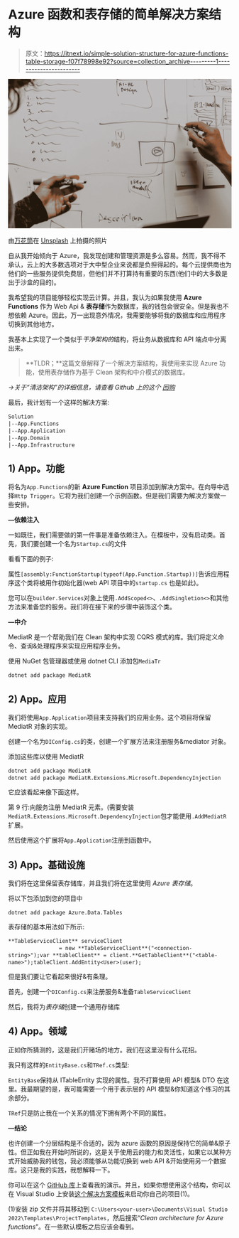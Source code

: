 # Azure 函数和表存储的简单解决方案结构

> 原文：<https://itnext.io/simple-solution-structure-for-azure-functions-table-storage-f07f78998e92?source=collection_archive---------1----------------------->

![](img/09ebe4e72fbba7b13e7bf65b050411e5.png)

由[万花筒](https://unsplash.com/@kaleidico?utm_source=medium&utm_medium=referral)在 [Unsplash](https://unsplash.com?utm_source=medium&utm_medium=referral) 上拍摄的照片

自从我开始倾向于 Azure，我发现创建和管理资源是多么容易。然而，我不得不承认，云上的大多数选项对于大中型企业来说都是负担得起的。每个云提供商也为他们的一些服务提供免费层，但他们并不打算持有重要的东西(他们中的大多数是出于沙盒的目的)。

我希望我的项目能够轻松实现云计算。并且，我认为如果我使用 **Azure Functions** 作为 Web Api & **表存储**作为数据库，我的钱包会很安全。但是我也不想依赖 Azure。因此，万一出现意外情况，我需要能够将我的数据库和应用程序切换到其他地方。

我基本上实现了一个类似于*干净架构的*结构，将业务从数据库和 API 端点中分离出来。

> **TLDR；**这篇文章解释了一个解决方案结构，我使用来实现 Azure 功能，使用表存储作为基于 Clean 架构和中介模式的数据库。

*→关于“清洁架构”的详细信息，请查看 Github 上的这个* [*回购*](https://github.com/jasontaylordev/CleanArchitecture)

最后，我计划有一个这样的解决方案:

```
Solution
|--App.Functions
|--App.Application
|--App.Domain
|--App.Infrastructure
```

## 1) App。功能

将名为`App.Functions`的新 **Azure Function** 项目添加到解决方案中。在向导中选择`Http Trigger`。它将为我们创建一个示例函数。但是我们需要为解决方案做一些安排。

**—依赖注入**

一如既往，我们需要做的第一件事是准备依赖注入。在模板中，没有启动类。首先，我们要创建一个名为`Startup.cs`的文件

看看下面的例子:

属性`[assembly:FunctionStartup(typeof(App.Function.Startup))]`告诉应用程序这个类将被用作初始化器(web API 项目中的`startup.cs` 也是如此)。

您可以在`builder.Services`对象上使用`.AddScoped<>`、`.AddSingletion<>`和其他方法来准备您的服务。我们将在接下来的步骤中装饰这个类。

**—中介**

MediatR 是一个帮助我们在 Clean 架构中实现 CQRS 模式的库。我们将定义命令、查询&处理程序来实现应用程序业务。

使用 NuGet 包管理器或使用 dotnet CLI 添加包`MediaTr`

```
dotnet add package MediatR
```

## 2) App。应用

我们将使用`App.Application`项目来支持我们的应用业务。这个项目将保留 MediatR 对象的实现。

创建一个名为`DIConfig.cs`的类，创建一个扩展方法来注册服务&mediator 对象。

添加这些库以使用 MediatR

```
dotnet add package MediatR
dotnet add package MediatR.Extensions.Microsoft.DependencyInjection
```

它应该看起来像下面这样。

第 9 行:向服务注册 MediatR 元素。(需要安装`MediatR.Extensions.Microsoft.DependencyInjection`包才能使用`.AddMediatR`扩展。

然后使用这个扩展将`App.Application`注册到函数中。

## 3) App。基础设施

我们将在这里保留表存储库，并且我们将在这里使用 *Azure 表存储*。

将以下包添加到您的项目中

```
dotnet add package Azure.Data.Tables
```

表存储的基本用法如下所示:

```
**TableServiceClient** serviceClient 
                = new **TableServiceClient**("<connection-string>");var **tableClient** = client.**GetTableClient**("<table-name>");tableClient.AddEntity<User>(user);
```

但是我们要让它看起来很好&有条理。

首先，创建一个`DIConfig.cs`来注册服务&准备`TableServiceClient`

然后，我将为*表存储*创建一个通用存储库

## 4) App。领域

正如你所猜测的，这是我们开赌场的地方。我们在这里没有什么花招。

我只有这样的`EntityBase.cs`和`TRef.cs`类型:

`EntityBase`保持从 ITableEntity 实现的属性。我不打算使用 API 模型& DTO 在这里。我最期望的是，我可能需要一个用于表示层的 API 模型&你知道这个练习的其余部分。

`TRef`只是防止我在一个关系的情况下拥有两个不同的属性。

**—结论**

也许创建一个分层结构是不合适的，因为 azure 函数的原因是保持它的简单&原子性。但正如我在开始时所说的，这是关于使用云的能力和灵活性，如果它以某种方式开始威胁我的钱包，我必须能够从功能切换到 web API &开始使用另一个数据库。这只是我的实践，我想解释一下。

你可以在这个 [GitHub 库](https://github.com/mehmetural/FunctionDemo)上查看我的演示。并且，如果你想使用这个结构，你可以在 Visual Studio 上安装[这个解决方案模板](https://github.com/mehmetural/FunctionDemo/blob/master/SolutionTemplate.zip)来启动你自己的项目(1)。

(1)安装 zip 文件并将其移动到 `C:\Users<your-user>\Documents\Visual Studio 2022\Templates\ProjectTemplates`，然后搜索“*Clean architecture for Azure functions*”。在一些默认模板之后应该会看到。